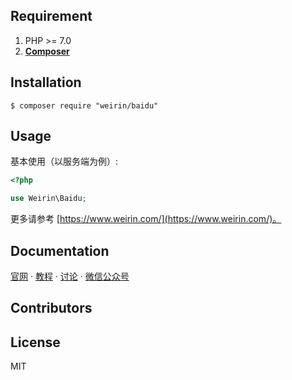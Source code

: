 ## Requirement

1. PHP >= 7.0
2. **[Composer](https://getcomposer.org/)**

## Installation

```shell
$ composer require "weirin/baidu"
```

## Usage

基本使用（以服务端为例）:

```php
<?php

use Weirin\Baidu;


```

更多请参考 [https://www.weirin.com/](https://www.weirin.com/)。

## Documentation

[官网](https://www.weirin.com/)  · [教程]()  ·  [讨论]()  ·  [微信公众号]()  


## Contributors


## License

MIT